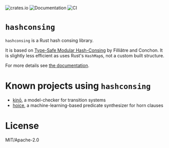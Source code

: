 ![crates.io](https://img.shields.io/crates/v/hashconsing.svg)
![Documentation](https://docs.rs/hashconsing/badge.svg)
![CI](https://github.com/AdrienChampion/hashconsing/workflows/CI/badge.svg)


# `hashconsing`

`hashconsing` is a Rust hash consing library.

It is based on [Type-Safe Modular Hash-Consing][paper] by Filliâtre and Conchon. It is slightly less
efficient as uses Rust's `HashMap`s, not a custom built structure.

For more details see [the documentation][doc].

# Known projects using `hashconsing`

- [kinō][kino], a model-checker for transition systems
- [hoice][hoice], a machine-learning-based predicate synthesizer for horn clauses

# License

MIT/Apache-2.0

[paper]: http://dl.acm.org/citation.cfm?doid=1159876.1159880 (Conchon et al.)
[doc]: https://docs.rs/hashconsing (hashconsing documentation)
[kino]: https://github.com/kino-mc/kino (kino on github)
[hoice]: https://github.com/hopv/hoice (hoice on github)